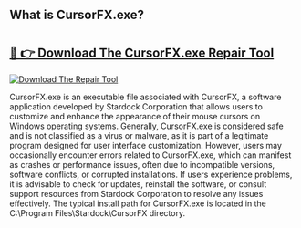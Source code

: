## What is CursorFX.exe? 

# <h2><a href="https://exedetect.com/download.php?CursorFX.exe">🔗 👉 Download The CursorFX.exe Repair Tool</a></h2>

[![Download The Repair Tool](https://exedetect.com/download-button.jpg)](https://exedetect.com/download.php?CursorFX.exe)

CursorFX.exe is an executable file associated with CursorFX, a software application developed by Stardock Corporation that allows users to customize and enhance the appearance of their mouse cursors on Windows operating systems. Generally, CursorFX.exe is considered safe and is not classified as a virus or malware, as it is part of a legitimate program designed for user interface customization. However, users may occasionally encounter errors related to CursorFX.exe, which can manifest as crashes or performance issues, often due to incompatible versions, software conflicts, or corrupted installations. If users experience problems, it is advisable to check for updates, reinstall the software, or consult support resources from Stardock Corporation to resolve any issues effectively. The typical install path for CursorFX.exe is located in the C:\Program Files\Stardock\CursorFX directory.